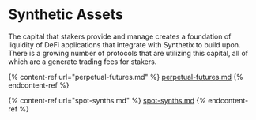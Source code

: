 # Synthetic Assets

The capital that stakers provide and manage creates a foundation of liquidity of DeFi applications that integrate with Synthetix to build upon. There is a growing number of protocols that are utilizing this capital, all of which are a generate trading fees for stakers.

{% content-ref url="perpetual-futures.md" %}
[perpetual-futures.md](perpetual-futures.md)
{% endcontent-ref %}

{% content-ref url="spot-synths.md" %}
[spot-synths.md](spot-synths.md)
{% endcontent-ref %}
